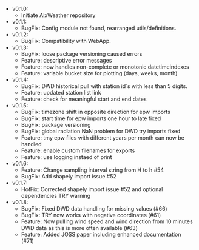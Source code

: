 - v0.1.0:
   - Initiate AixWeather repository
- v0.1.1:   
   - BugFix: Config module not found, rearranged utils/definitions.
- v0.1.2:
  - BugFix: Compatibility with WebApp.
- v0.1.3:
  - BugFix: loose package versioning caused errors
  - Feature: descriptive error messages
  - Feature: now handles non-complete or monotonic datetimeindexes
  - Feature: variable bucket size for plotting (days, weeks, month)
- v0.1.4:
  - BugFix: DWD historical pull with station id´s with less than 5 digits.
  - Feature: updated station list link
  - Feature: check for meaningful start and end dates
- v0.1.5:
  - BugFix: timezone shift in opposite direction for epw imports
  - BugFix: start time for epw imports one hour to late fixed
  - BugFix: package versioning
  - BugFix: global radiation NaN problem for DWD try imports fixed
  - Feature: tmy epw files with different years per month can now be handled
  - Feature: enable custom filenames for exports
  - Feature: use logging instaed of print
- v0.1.6:
  - Feature: Change sampling interval string from H to h #54
  - BugFix: Add shapely import issue #52
- v0.1.7:
  - HotFix: Corrected shapely import issue #52 and optional dependencies TRY warning
- v0.1.8:
  - BugFix: Fixed DWD data handling for missing values (#66)
  - BugFix: TRY now works with negative coordinates (#61)
  - Feature: Now pulling wind speed and wind direction from 10 minutes DWD data as this is more often available (#63)
  - Feature: Added JOSS paper including enhanced documentation (#71)
